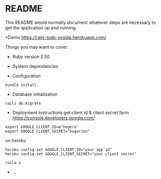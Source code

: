 # README

This README would normally document whatever steps are necessary to get the
application up and running.

*Demo
https://rails-todo-yosida.herokuapp.com/

Things you may want to cover:

* Ruby version
2.50
* System dependencies

* Configuration
```
bundle install
```
* Database initialization
```
rails db:migrate
```
* Deployment instructions
get client id & client secret form https://console.developers.google.com/

```
export GOOGLE_CLIENT_ID=m"hogero"
export GOOGLE_CLIENT_SECRET="hugarien"
```

on heroku

```
heroku config:set GOOGLE_CLIENT_ID="your app id"
heroku config:set GOOGLE_CLIENT_SECRET="your client secret"
```

```
raila s
```
* ...
